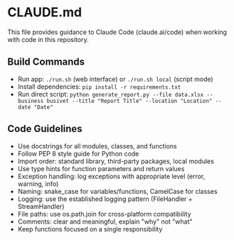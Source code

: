# CLAUDE.md

This file provides guidance to Claude Code (claude.ai/code) when working with code in this repository.

## Build Commands
- Run app: `./run.sh` (web interface) or `./run.sh local` (script mode)
- Install dependencies: `pip install -r requirements.txt`
- Run direct script: `python generate_report.py --file data.xlsx --business busivet --title "Report Title" --location "Location" --date "Date"`

## Code Guidelines
- Use docstrings for all modules, classes, and functions
- Follow PEP 8 style guide for Python code
- Import order: standard library, third-party packages, local modules
- Use type hints for function parameters and return values
- Exception handling: log exceptions with appropriate level (error, warning, info)
- Naming: snake_case for variables/functions, CamelCase for classes
- Logging: use the established logging pattern (FileHandler + StreamHandler)
- File paths: use os.path.join for cross-platform compatibility
- Comments: clear and meaningful, explain "why" not "what"
- Keep functions focused on a single responsibility